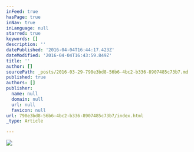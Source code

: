 ```yaml
---
inFeed: true
hasPage: true
inNav: true
inLanguage: null
starred: true
keywords: []
description: ''
datePublished: '2016-04-04T16:44:17.423Z'
dateModified: '2016-04-04T16:43:59.849Z'
title: ''
author: []
sourcePath: _posts/2016-03-29-798e3bd8-56b6-4bc2-b336-8907485c73b7.md
published: true
authors: []
publisher:
  name: null
  domain: null
  url: null
  favicon: null
url: 798e3bd8-56b6-4bc2-b336-8907485c73b7/index.html
_type: Article

---
```

![](https://the-grid-user-content.s3-us-west-2.amazonaws.com/b436ffae-208a-45f8-9e9a-b5c62bfb3e52.png)